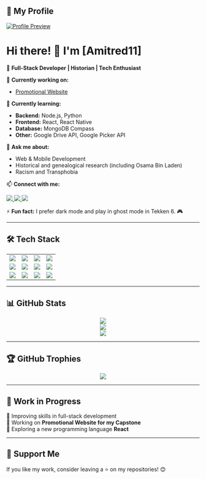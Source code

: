 ## 🌟 My Profile
[![Profile Preview](https://github.com/Amitred11.png)](https://amitred11.github.io/)



# Hi there! 👋 I'm [Amitred11]  

🚀 **Full-Stack Developer | Historian | Tech Enthusiast**  

🔭 **Currently working on:**  
- [Promotional Website](https://github.com/Amitred11/PromotionalWebsite)  

🌱 **Currently learning:**  
- **Backend:** Node.js, Python  
- **Frontend:** React, React Native  
- **Database:** MongoDB Compass  
- **Other:** Google Drive API, Google Picker API  

💬 **Ask me about:**  
- Web & Mobile Development  
- Historical and genealogical research (including Osama Bin Laden)  
- Racism and Transphobia  

📫 **Connect with me:**  
<p align="left">
  <a href="https://www.linkedin.com/in/amadore-iii-leoncio-d-011841328/">
    <img src="https://img.shields.io/badge/LinkedIn-blue?logo=linkedin&style=for-the-badge" />
  </a>
  <a href="https://www.facebook.com/leoncio.amadoreiii/">
    <img src="https://img.shields.io/badge/Facebook-blue?logo=facebook&style=for-the-badge" />
  </a>
  <a href="https://github.com/Amitred11">
    <img src="https://img.shields.io/badge/GitHub-181717?logo=github&style=for-the-badge" />
  </a>
</p>

⚡ **Fun fact:** I prefer dark mode and play in ghost mode in Tekken 6. 🎮  

---

## 🛠 Tech Stack  
<table>
  <tr>
    <td><img src="https://img.shields.io/badge/-HTML5-E34F26?logo=html5&logoColor=white&style=for-the-badge" /></td>
    <td><img src="https://img.shields.io/badge/-CSS3-1572B6?logo=css3&logoColor=white&style=for-the-badge" /></td>
    <td><img src="https://img.shields.io/badge/-JavaScript-F7DF1E?logo=javascript&logoColor=black&style=for-the-badge" /></td>
    <td><img src="https://img.shields.io/badge/-PHP-777BB4?logo=php&logoColor=white&style=for-the-badge" /></td>
  </tr>
  <tr>
    <td><img src="https://img.shields.io/badge/-Node.js-339933?logo=node.js&logoColor=white&style=for-the-badge" /></td>
    <td><img src="https://img.shields.io/badge/-Python-3776AB?logo=python&logoColor=white&style=for-the-badge" /></td>
    <td><img src="https://img.shields.io/badge/-React-61DAFB?logo=react&logoColor=black&style=for-the-badge" /></td>
    <td><img src="https://img.shields.io/badge/-React%20Native-61DAFB?logo=react&logoColor=black&style=for-the-badge" /></td>
  </tr>
  <tr>
    <td><img src="https://img.shields.io/badge/-MongoDB-47A248?logo=mongodb&logoColor=white&style=for-the-badge" /></td>
    <td><img src="https://img.shields.io/badge/-MySQL-4479A1?logo=mysql&logoColor=white&style=for-the-badge" /></td>
    <td><img src="https://img.shields.io/badge/-Git-F05032?logo=git&logoColor=white&style=for-the-badge" /></td>
    <td><img src="https://img.shields.io/badge/-GitHub-181717?logo=github&logoColor=white&style=for-the-badge" /></td>
  </tr>
</table>

---

## 📊 GitHub Stats  
<p align="center">
  <img src="https://github-readme-stats.vercel.app/api?username=Amitred11&show_icons=true&theme=dark&hide_border=true" />
  <br />
  <img src="https://github-readme-stats.vercel.app/api/top-langs/?username=Amitred11&layout=compact&theme=dark&hide_border=true" />
  <br />
  <img src="https://streak-stats.demolab.com?user=Amitred11&theme=dark&hide_border=true&date_format=j%20M%5B%20Y%5D" />
</p>

---

## 🏆 GitHub Trophies  
<p align="center">
  <img src="https://github-profile-trophy.vercel.app/?username=Amitred11&theme=darkhub&column=7" />
</p>

---

## 🚀 Work in Progress  
🔹 Improving skills in full-stack development  
🔹 Working on **Promotional Website for my Capstone**  
🔹 Exploring a new programming language **React**

---

## 🤝 Support Me  
If you like my work, consider leaving a ⭐ on my repositories! 😊  
